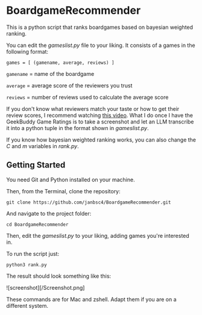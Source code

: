 # BoardgameRecommender

This is a python script that ranks boardgames based on bayesian weighted ranking.

You can edit the *gameslist.py* file to your liking. It consists of a games in the following format:

`games = [
    (gamename, average, reviews)
    ]`

`gamename` = name of the boardgame

`average` = average score of the reviewers you trust

`reviews` = number of reviews used to calculate the average score

If you don't know what reviewers match your taste or how to get their review scores, I recommend watching [this video](https://www.youtube.com/watch?v=QFwa6limKSc). What I do once I have the GeekBuddy Game Ratings is to take a screenshot and let an LLM transcribe it into a python tuple in the format shown in *gameslist.py*.

If you know how bayesian weighted ranking works, you can also change the *C* and *m* variables in *rank.py*.


## Getting Started

You need Git and Python installed on your machine.

Then, from the Terminal, clone the repository:

```
git clone https://github.com/janbsc4/BoardgameRecommender.git
```
And navigate to the project folder:
```
cd BoardgameRecommender
```

Then, edit the *gameslist.py* to your liking, adding games you're interested in. 

To run the script just:

```
python3 rank.py
```

The result should look something like this:

![screenshot][/Screenshot.png]

These commands are for Mac and zshell. Adapt them if you are on a different system.